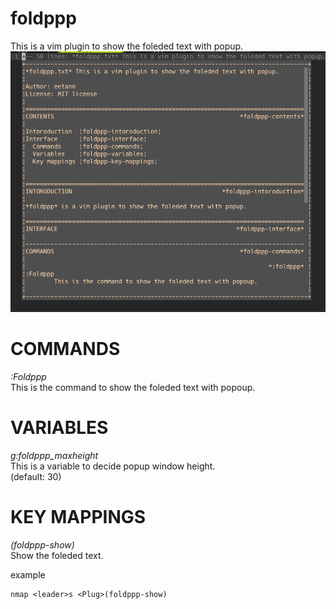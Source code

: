 # foldppp
This is a vim plugin to show the foleded text with popup.  
![foldppp](img/foldppp.png)  

# COMMANDS
*:Foldppp*  
This is the command to show the foleded text with popoup.  

# VARIABLES
*g:foldppp_maxheight*  
This is a variable to decide popup window height.  
(default: 30)  

# KEY MAPPINGS
*<Plug>(foldppp-show)*  
Show the foleded text.  

example  
```vim
nmap <leader>s <Plug>(foldppp-show)
```
